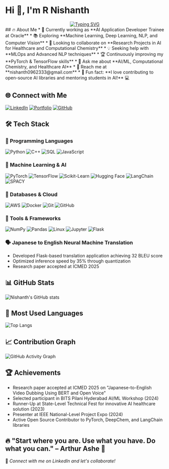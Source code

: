 # Hi 👋, I'm R Nishanth
<div align="center">
  <a href="https://git.io/typing-svg">
    <img src="https://readme-typing-svg.herokuapp.com?font=Fira+Code&size=22&pause=1000&color=F75C7E&center=true&vCenter=true&width=700&lines=🚀+AI+Application+Developer;🧪+CS+Engineering+Student;🔬+Computational+Chemistry+Researcher+🚀" alt="Typing SVG" />
  </a>
</div>
## 🔥 About Me
* 🚀 Currently working as **AI Application Developer Trainee at Oracle**
* 📚 Exploring **Machine Learning, Deep Learning, NLP, and Computer Vision**
* 🎯 Looking to collaborate on **Research Projects in AI for Healthcare and Computational Chemistry**
* 💡 Seeking help with **MLOps and Advanced NLP techniques**
* 🏆 Continuously improving my **PyTorch & TensorFlow skills**
* 💬 Ask me about **AI/ML, Computational Chemistry, and Healthcare AI**
* 📧 Reach me at **nishanth0962333@gmail.com**
* 🎨 Fun fact: **I love contributing to open-source AI libraries and mentoring students in AI!** 💻

## 🌐 Connect with Me
[![LinkedIn](https://img.shields.io/badge/LinkedIn-0077B5?style=for-the-badge&logo=linkedin&logoColor=white)](https://linkedin.com/in/r-nishanth-/)
[![Portfolio](https://img.shields.io/badge/Portfolio-FF5722?style=for-the-badge&logo=todoist&logoColor=white)](https://nishanth-nishu.github.io)
[![GitHub](https://img.shields.io/badge/GitHub-100000?style=for-the-badge&logo=github&logoColor=white)](https://github.com/nishanth-nishu)

## 🛠️ Tech Stack
### 🔹 Programming Languages
![Python](https://img.shields.io/badge/Python-3776AB?style=for-the-badge&logo=python&logoColor=white)
![C++](https://img.shields.io/badge/C%2B%2B-00599C?style=for-the-badge&logo=c%2B%2B&logoColor=white)
![SQL](https://img.shields.io/badge/SQL-4479A1?style=for-the-badge&logo=mysql&logoColor=white)
![JavaScript](https://img.shields.io/badge/JavaScript-F7DF1E?style=for-the-badge&logo=javascript&logoColor=black)

### 🔹 Machine Learning & AI
![PyTorch](https://img.shields.io/badge/PyTorch-EE4C2C?style=for-the-badge&logo=pytorch&logoColor=white)
![TensorFlow](https://img.shields.io/badge/TensorFlow-FF6F00?style=for-the-badge&logo=tensorflow&logoColor=white)
![Scikit-Learn](https://img.shields.io/badge/scikit_learn-F7931E?style=for-the-badge&logo=scikit-learn&logoColor=white)
![Hugging Face](https://img.shields.io/badge/Hugging%20Face-FFBD00?style=for-the-badge&logo=huggingface&logoColor=black)
![LangChain](https://img.shields.io/badge/LangChain-3670A0?style=for-the-badge&logo=chainlink&logoColor=white)
![SPACY](https://img.shields.io/badge/spaCy-09A3D5?style=for-the-badge&logo=spacy&logoColor=white)

### 🔹 Databases & Cloud
![AWS](https://img.shields.io/badge/Amazon_AWS-232F3E?style=for-the-badge&logo=amazon-aws&logoColor=white)
![Docker](https://img.shields.io/badge/Docker-2496ED?style=for-the-badge&logo=docker&logoColor=white)
![Git](https://img.shields.io/badge/Git-F05032?style=for-the-badge&logo=git&logoColor=white)
![GitHub](https://img.shields.io/badge/GitHub-100000?style=for-the-badge&logo=github&logoColor=white)

### 🔹 Tools & Frameworks
![NumPy](https://img.shields.io/badge/Numpy-013243?style=for-the-badge&logo=numpy&logoColor=white)
![Pandas](https://img.shields.io/badge/Pandas-150458?style=for-the-badge&logo=pandas&logoColor=white)
![Linux](https://img.shields.io/badge/Linux-FCC624?style=for-the-badge&logo=linux&logoColor=black)
![Jupyter](https://img.shields.io/badge/Jupyter-F37626?style=for-the-badge&logo=jupyter&logoColor=white)
![Flask](https://img.shields.io/badge/Flask-000000?style=for-the-badge&logo=flask&logoColor=white)

### 🗣️ Japanese to English Neural Machine Translation
- Developed Flask-based translation application achieving 32 BLEU score
- Optimized inference speed by 35% through quantization
- Research paper accepted at ICMED 2025

## 📊 GitHub Stats
![Nishanth's GitHub stats](https://github-readme-stats.vercel.app/api?username=nishanth-nishu&show_icons=true&theme=radical)

## 🚀 Most Used Languages
![Top Langs](https://github-readme-stats.vercel.app/api/top-langs/?username=nishanth-nishu&layout=compact&theme=radical)

## 📈 Contribution Graph
![GitHub Activity Graph](https://activity-graph.herokuapp.com/graph?username=nishanth-nishu&theme=dracula)

## 🏆 Achievements
- Research paper accepted at ICMED 2025 on "Japanese-to-English Video Dubbing Using BERT and Open Voice"
- Selected participant in BITS Pilani Hyderabad AI/ML Workshop (2024)
- Runner-Up at State-Level Technical Fest for innovative AI healthcare solution (2023)
- Presenter at IEEE National-Level Project Expo (2024)
- Active Open Source Contributor to PyTorch, DeepChem, and LangChain libraries

## 🔥 **"Start where you are. Use what you have. Do what you can." – Arthur Ashe** 🚀

🔗 *Connect with me on LinkedIn and let's collaborate!*
